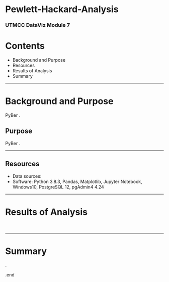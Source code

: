 # Pewlett-Hackard-Analysis
### UTMCC DataViz Module 7

# Contents
  * Background and Purpose
  * Resources
  * Results of Analysis
  * Summary 

---

# Background and Purpose
PyBer . 


## Purpose
PyBer .





---

## Resources
  - Data sources:  
  - Software: Python 3.8.3, Pandas, Matplotlib, Jupyter Notebook, Windows10, PostgreSQL 12, pgAdmin4 4.24 





---

# Results of Analysis

![]()
![]()
![]()
![]()



---

# Summary




.

.end 
